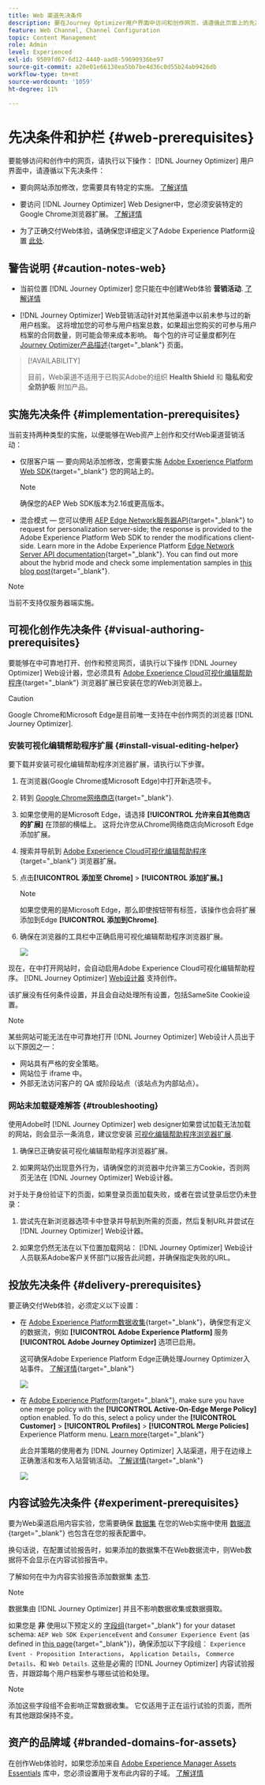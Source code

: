 ```yaml
---
title: Web 渠道先决条件
description: 要在Journey Optimizer用户界面中访问和创作网页，请遵循此页面上的先决条件
feature: Web Channel, Channel Configuration
topic: Content Management
role: Admin
level: Experienced
exl-id: 9509fd67-6d12-4440-aad8-59690936be97
source-git-commit: a20e01e66138ea5bb7be4d36c0d55b24ab9426db
workflow-type: tm+mt
source-wordcount: '1059'
ht-degree: 11%

---
```


# 先决条件和护栏 {#web-prerequisites}

要能够访问和创作中的网页，请执行以下操作： [!DNL Journey Optimizer] 用户界面中，请遵循以下先决条件：

* 要向网站添加修改，您需要具有特定的实施。 [了解详情](#implementation-prerequisites)

* 要访问 [!DNL Journey Optimizer] Web Designer中，您必须安装特定的Google Chrome浏览器扩展。 [了解详情](#visual-authoring-prerequesites)

* 为了正确交付Web体验，请确保您详细定义了Adobe Experience Platform设置 [此处](#delivery-prerequisites).

## 警告说明 {#caution-notes-web}

* 当前位置 [!DNL Journey Optimizer] 您只能在中创建Web体验 **营销活动**. [了解详情](../campaigns/create-campaign.md#configure)

* [!DNL Journey Optimizer] Web营销活动针对其他渠道中以前未参与过的新用户档案。 这将增加您的可参与用户档案总数，如果超出您购买的可参与用户档案的合同数量，则可能会带来成本影响。 每个包的许可证量度都列在 [Journey Optimizer产品描述](https://helpx.adobe.com/cn/legal/product-descriptions/adobe-journey-optimizer.html){target="_blank"} 页面。


>[!AVAILABILITY]
>
>目前，Web渠道不适用于已购买Adobe的组织 **Health Shield** 和 **隐私和安全防护板** 附加产品。

## 实施先决条件 {#implementation-prerequisites}

当前支持两种类型的实施，以便能够在Web资产上创作和交付Web渠道营销活动：

* 仅限客户端 — 要向网站添加修改，您需要实施 [Adobe Experience Platform Web SDK](https://experienceleague.adobe.com/docs/platform-learn/implement-web-sdk/overview.html?lang=zh-Hans){target="_blank"} 您的网站上的。

  >[!NOTE]
  >
  >确保您的AEP Web SDK版本为2.16或更高版本。

* 混合模式 — 您可以使用 [AEP Edge Network服务器API](https://experienceleague.adobe.com/docs/experience-platform/edge-network-server-api/data-collection/interactive-data-collection.html){target="_blank"} to request for personalization server-side; the response is provided to the Adobe Experience Platform Web SDK to render the modifications client-side. Learn more in the Adobe Experience Platform [Edge Network Server API documentation](https://experienceleague.adobe.com/docs/experience-platform/edge-network-server-api/overview.html?lang=zh-Hans){target="_blank"}. You can find out more about the hybrid mode and check some implementation samples in [this blog post](https://blog.developer.adobe.com/hybrid-personalization-in-the-adobe-experience-platform-web-sdk-6a1bb674bf41){target="_blank"}.

>[!NOTE]
>
>当前不支持仅服务器端实施。

<!--If the Adobe Experience Platform Web SDK is not yet implemented on the website, a message displays in the web designer suggesting that you install the Visual Editing Helper browser extension and implement the [Web SDK](https://experienceleague.adobe.com/docs/platform-learn/implement-web-sdk/overview.html){target="_blank"}.-->

## 可视化创作先决条件 {#visual-authoring-prerequisites}

<!--In order to rapidly author and preview your web experiences, the Adobe Experience Cloud Visual Editing Helper browser extension for Google Chrome lets you load websites reliably within the Adobe [!DNL Journey Optimizer] web designer.-->

要能够在中可靠地打开、创作和预览网页，请执行以下操作 [!DNL Journey Optimizer] Web设计器，您必须具有 [Adobe Experience Cloud可视化编辑帮助程序](https://chrome.google.com/webstore/detail/adobe-experience-cloud-vi/kgmjjkfjacffaebgpkpcllakjifppnca){target="_blank"} 浏览器扩展已安装在您的Web浏览器上。

>[!CAUTION]
>
>Google Chrome和Microsoft Edge是目前唯一支持在中创作网页的浏览器 [!DNL Journey Optimizer].

### 安装可视化编辑帮助程序扩展 {#install-visual-editing-helper}

要下载并安装可视化编辑帮助程序浏览器扩展，请执行以下步骤。

1. 在浏览器(Google Chrome或Microsoft Edge)中打开新选项卡。

1. 转到 [Google Chrome网络商店](https://chrome.google.com/webstore/category/extensions){target="_blank"}.

1. 如果您使用的是Microsoft Edge，请选择 **[!UICONTROL 允许来自其他商店的扩展]** 在顶部的横幅上。 这将允许您从Chrome网络商店向Microsoft Edge添加扩展。

1. 搜索并导航到 [Adobe Experience Cloud可视化编辑帮助程序](https://chrome.google.com/webstore/detail/adobe-experience-cloud-vi/kgmjjkfjacffaebgpkpcllakjifppnca){target="_blank"} 浏览器扩展。

1. 点击&#x200B;**[!UICONTROL 添加至 Chrome]** > **[!UICONTROL 添加扩展。]**

   >[!NOTE]
   >
   >如果您使用的是Microsoft Edge，那么即使按钮带有标签，该操作也会将扩展添加到Edge **[!UICONTROL 添加到Chrome]**.

1. 确保在浏览器的工具栏中正确启用可视化编辑帮助程序浏览器扩展。

   ![](assets/web-visual-editing-extension-edge.png)

现在，在中打开网站时，会自动启用Adobe Experience Cloud可视化编辑帮助程序。 [!DNL Journey Optimizer] [Web设计器](edit-web-content.md#work-with-web-designer) 支持创作。

该扩展没有任何条件设置，并且会自动处理所有设置，包括SameSite Cookie设置。

>[!NOTE]
>
>某些网站可能无法在中可靠地打开 [!DNL Journey Optimizer] Web设计人员出于以下原因之一：
>
> * 网站具有严格的安全策略。
> * 网站位于 iframe 中。
> * 外部无法访问客户的 QA 或阶段站点（该站点为内部站点）。

### 网站未加载疑难解答 {#troubleshooting}

使用Adobe时 [!DNL Journey Optimizer] web designer如果尝试加载无法加载的网站，则会显示一条消息，建议您安装 [可视化编辑帮助程序浏览器扩展](#install-visual-editing-helper).

1. 确保已正确安装可视化编辑帮助程序浏览器扩展。

1. 如果网站仍出现意外行为，请确保您的浏览器中允许第三方Cookie，否则网页无法在 [!DNL Journey Optimizer] Web设计器。

对于处于身份验证下的页面，如果登录页面加载失败，或者在尝试登录后您仍未登录：

1. 尝试先在新浏览器选项卡中登录并导航到所需的页面，然后复制URL并尝试在 [!DNL Journey Optimizer] Web设计器。

2. 如果您仍然无法在以下位置加载网站： [!DNL Journey Optimizer] Web设计人员联系Adobe客户关怀部门以报告此问题，并确保指定失败的URL。

## 投放先决条件 {#delivery-prerequisites}

要正确交付Web体验，必须定义以下设置：

* 在 [Adobe Experience Platform数据收集](https://experienceleague.adobe.com/docs/experience-platform/edge/datastreams/overview.html?lang=zh-Hans){target="_blank"}，确保您有定义的数据流，例如 **[!UICONTROL Adobe Experience Platform]** 服务 **[!UICONTROL Adobe Journey Optimizer]** 选项已启用。

  这可确保Adobe Experience Platform Edge正确处理Journey Optimizer入站事件。 [了解详情](https://experienceleague.adobe.com/docs/experience-platform/edge/datastreams/configure.html?lang=zh-Hans){target="_blank"}

  ![](assets/web-aep-datastream-ajo.png)

* 在 [Adobe Experience Platform](https://experienceleague.adobe.com/docs/experience-platform/profile/home.html?lang=zh-Hans){target="_blank"}, make sure you have one merge policy with the **[!UICONTROL Active-On-Edge Merge Policy]** option enabled. To do this, select a policy under the **[!UICONTROL Customer]** > **[!UICONTROL Profiles]** > **[!UICONTROL Merge Policies]** Experience Platform menu. [Learn more](https://experienceleague.adobe.com/docs/experience-platform/profile/merge-policies/ui-guide.html#configure){target="_blank"}

  此合并策略的使用者为 [!DNL Journey Optimizer] 入站渠道，用于在边缘上正确激活和发布入站营销活动。 [了解详情](https://experienceleague.adobe.com/docs/experience-platform/profile/merge-policies/ui-guide.html?lang=zh-Hans){target="_blank"}

  ![](assets/web-aep-merge-policy.png)

## 内容试验先决条件 {#experiment-prerequisites}

要为Web渠道启用内容实验，您需要确保 [数据集](../data/get-started-datasets.md) 在您的Web实施中使用 [数据流](https://experienceleague.adobe.com/docs/experience-platform/datastreams/overview.html?lang=zh-Hans){target="_blank"} 也包含在您的报表配置中。

换句话说，在配置试验报告时，如果添加的数据集不在Web数据流中，则Web数据将不会显示在内容试验报告中。

了解如何在中为内容实验报告添加数据集 [本节](../campaigns/reporting-configuration.md#add-datasets).

>[!NOTE]
>
>数据集由 [!DNL Journey Optimizer] 并且不影响数据收集或数据摄取。

如果您是 **非** 使用以下预定义的 [字段组](https://experienceleague.adobe.com/docs/experience-platform/xdm/tutorials/create-schema-ui.html?lang=zh_Hans#field-group){target="_blank"} for your dataset schema: `AEP Web SDK ExperienceEvent` and `Consumer Experience Event` (as defined in [this page](https://experienceleague.adobe.com/docs/platform-learn/implement-web-sdk/initial-configuration/configure-schemas.html#add-field-groups){target="_blank"})，确保添加以下字段组： `Experience Event - Proposition Interactions`， `Application Details`， `Commerce Details`、和 `Web Details`. 这些是必需的 [!DNL Journey Optimizer] 内容试验报告，并跟踪每个用户档案参与哪些试验和处理。

>[!NOTE]
>
>添加这些字段组不会影响正常数据收集。 它仅适用于正在运行试验的页面，而所有其他跟踪保持不变。

## 资产的品牌域 {#branded-domains-for-assets}

在创作Web体验时，如果您添加来自 [Adobe Experience Manager Assets Essentials](../content-management/assets-essentials.md) 库中，您必须设置用于发布此内容的子域。 [了解详情](web-delegated-subdomains.md)
